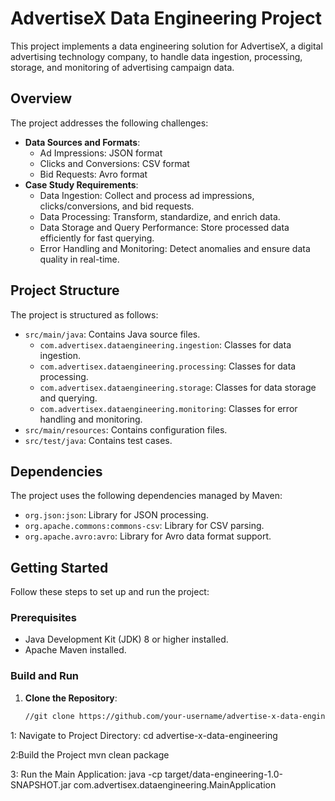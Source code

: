 # AdvertiseX Data Engineering Project

This project implements a data engineering solution for AdvertiseX, a digital advertising technology company, to handle data ingestion, processing, storage, and monitoring of advertising campaign data.

## Overview

The project addresses the following challenges:
- **Data Sources and Formats**:
    - Ad Impressions: JSON format
    - Clicks and Conversions: CSV format
    - Bid Requests: Avro format
- **Case Study Requirements**:
    - Data Ingestion: Collect and process ad impressions, clicks/conversions, and bid requests.
    - Data Processing: Transform, standardize, and enrich data.
    - Data Storage and Query Performance: Store processed data efficiently for fast querying.
    - Error Handling and Monitoring: Detect anomalies and ensure data quality in real-time.

## Project Structure

The project is structured as follows:
- `src/main/java`: Contains Java source files.
    - `com.advertisex.dataengineering.ingestion`: Classes for data ingestion.
    - `com.advertisex.dataengineering.processing`: Classes for data processing.
    - `com.advertisex.dataengineering.storage`: Classes for data storage and querying.
    - `com.advertisex.dataengineering.monitoring`: Classes for error handling and monitoring.
- `src/main/resources`: Contains configuration files.
- `src/test/java`: Contains test cases.

## Dependencies

The project uses the following dependencies managed by Maven:
- `org.json:json`: Library for JSON processing.
- `org.apache.commons:commons-csv`: Library for CSV parsing.
- `org.apache.avro:avro`: Library for Avro data format support.

## Getting Started

Follow these steps to set up and run the project:

### Prerequisites

- Java Development Kit (JDK) 8 or higher installed.
- Apache Maven installed.

### Build and Run

1. **Clone the Repository**:
   ```bash
   //git clone https://github.com/your-username/advertise-x-data-engineering.git


1: Navigate to Project Directory:
cd advertise-x-data-engineering

2:Build the Project
mvn clean package

3: Run the Main Application:
java -cp target/data-engineering-1.0-SNAPSHOT.jar com.advertisex.dataengineering.MainApplication

